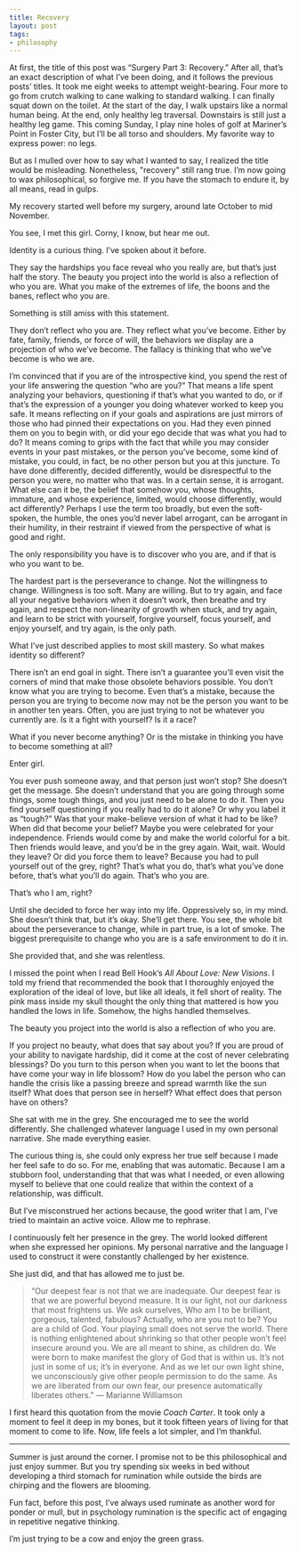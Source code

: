 ```yaml
---
title: Recovery
layout: post
tags:
- philosophy
---
```


At first, the title of this post was “Surgery Part 3: Recovery.” After all, that’s an exact description of what I’ve been doing, and it follows the previous posts’ titles. It took me eight weeks to attempt weight-bearing. Four more to go from crutch walking to cane walking to standard walking. I can finally squat down on the toilet. At the start of the day, I walk upstairs like a normal human being. At the end, only healthy leg traversal. Downstairs is still just a healthy leg game. This coming Sunday, I play nine holes of golf at Mariner’s Point in Foster City, but I’ll be all torso and shoulders. My favorite way to express power: no legs.

But as I mulled over how to say what I wanted to say, I realized the title would be misleading. Nonetheless, "recovery" still rang true. I’m now going to wax philosophical, so forgive me. If you have the stomach to endure it, by all means, read in gulps.

My recovery started well before my surgery, around late October to mid November.

You see, I met this girl. Corny, I know, but hear me out. 

Identity is a curious thing. I’ve spoken about it before.

They say the hardships you face reveal who you really are, but that’s just half the story. The beauty you project into the world is also a reflection of who you are. What you make of the extremes of life, the boons and the banes, reflect who you are. 

Something is still amiss with this statement.

They don’t reflect who you are. They reflect what you’ve become. Either by fate, family, friends, or force of will, the behaviors we display are a projection of who we’ve become. The fallacy is thinking that who we’ve become is who we are. 

I’m convinced that if you are of the introspective kind, you spend the rest of your life answering the question “who are you?” That means a life spent analyzing your behaviors, questioning if that’s what you wanted to do, or if that’s the expression of a younger you doing whatever worked to keep you safe. It means reflecting on if your goals and aspirations are just mirrors of those who had pinned their expectations on you. Had they even pinned them on you to begin with, or did your ego decide that was what you had to do? It means coming to grips with the fact that while you may consider events in your past mistakes, or the person you’ve become, some kind of mistake, you could, in fact, be no other person but you at this juncture. To have done differently, decided differently, would be disrespectful to the person you were, no matter who that was. In a certain sense, it is arrogant. What else can it be, the belief that somehow you, whose thoughts, immature, and whose experience, limited, would choose differently, would act differently? Perhaps I use the term too broadly, but even the soft-spoken, the humble, the ones you’d never label arrogant, can be arrogant in their humility, in their restraint if viewed from the perspective of what is good and right.

The only responsibility you have is to discover who you are, and if that is who you want to be. 

The hardest part is the perseverance to change. Not the willingness to change. Willingness is too soft. Many are willing. But to try again, and face all your negative behaviors when it doesn’t work, then breathe and try again, and respect the non-linearity of growth when stuck, and try again, and learn to be strict with yourself, forgive yourself, focus yourself, and enjoy yourself, and try again, is the only path. 

What I’ve just described applies to most skill mastery. So what makes identity so different? 

There isn’t an end goal in sight. There isn’t a guarantee you’ll even visit the corners of mind that make those obsolete behaviors possible. You don’t know what you are trying to become. Even that’s a mistake, because the person you are trying to become now may not be the person you want to be in another ten years. Often, you are just trying to not be whatever you currently are. Is it a fight with yourself? Is it a race? 

What if you never become anything? Or is the mistake in thinking you have to become something at all? 

Enter girl.

You ever push someone away, and that person just won’t stop? She doesn’t get the message. She doesn’t understand that you are going through some things, some tough things, and you just need to be alone to do it. Then you find yourself questioning if you really had to do it alone? Or why you label it as “tough?” Was that your make-believe version of what it had to be like? When did that become your belief? Maybe you were celebrated for your independence. Friends would come by and make the world colorful for a bit. Then friends would leave, and you’d be in the grey again. Wait, wait. Would they leave? Or did you force them to leave? Because you had to pull yourself out of the grey, right? That’s what you do, that’s what you’ve done before, that’s what you’ll do again. That’s who you are.

That’s who I am, right?

Until she decided to force her way into my life. Oppressively so, in my mind. She doesn’t think that, but it’s okay. She’ll get there.
You see, the whole bit about the perseverance to change, while in part true, is a lot of smoke. The biggest prerequisite to change who you are is a safe environment to do it in.

She provided that, and she was relentless. 

I missed the point when I read Bell Hook’s *All About Love: New Visions*. I told my friend that recommended the book that I thoroughly enjoyed the exploration of the ideal of love, but like all ideals, it fell short of reality. The pink mass inside my skull thought the only thing that mattered is how you handled the lows in life. Somehow, the highs handled themselves. 

The beauty you project into the world is also a reflection of who you are.

If you project no beauty, what does that say about you? If you are proud of your ability to navigate hardship, did it come at the cost of never celebrating blessings? Do you turn to this person when you want to let the boons that have come your way in life blossom? How do you label the person who can handle the crisis like a passing breeze and spread warmth like the sun itself? What does that person see in herself? What effect does that person have on others?

She sat with me in the grey. She encouraged me to see the world differently. She challenged whatever language I used in my own personal narrative. She made everything easier.

The curious thing is, she could only express her true self because I made her feel safe to do so. For me, enabling that was automatic. Because I am a stubborn fool, understanding that that was what I needed, or even allowing myself to believe that one could realize that within the context of a relationship, was difficult.

But I’ve misconstrued her actions because, the good writer that I am, I’ve tried to maintain an active voice. Allow me to rephrase.

I continuously felt her presence in the grey. The world looked different when she expressed her opinions. My personal narrative and the language I used to construct it were constantly challenged by her existence.

She just did, and that has allowed me to just be.

> “Our deepest fear is not that we are inadequate. Our deepest fear is that we are powerful beyond measure. It is our light, not our darkness that most frightens us. We ask ourselves, Who am I to be brilliant, gorgeous, talented, fabulous? Actually, who are you not to be? You are a child of God. Your playing small does not serve the world. There is nothing enlightened about shrinking so that other people won’t feel insecure around you. We are all meant to shine, as children do. We were born to make manifest the glory of God that is within us. It’s not just in some of us; it’s in everyone. And as we let our own light shine, we unconsciously give other people permission to do the same. As we are liberated from our own fear, our presence automatically liberates others.”
> — Marianne Williamson

I first heard this quotation from the movie *Coach Carter*. It took only a moment to feel it deep in my bones, but it took fifteen years of living for that moment to come to life. Now, life feels a lot simpler, and I’m thankful. 

---

Summer is just around the corner. I promise not to be this philosophical and just enjoy summer. But you try spending six weeks in bed without developing a third stomach for rumination while outside the birds are chirping and the flowers are blooming. 

Fun fact, before this post, I’ve always used ruminate as another word for ponder or mull, but in psychology rumination is the specific act of engaging in repetitive negative thinking. 

I’m just trying to be a cow and enjoy the green grass.
